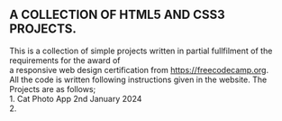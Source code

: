 ## A COLLECTION OF HTML5 AND CSS3 PROJECTS.

This is a collection of simple projects written in partial fullfilment of the requirements for the award of  
a responsive web design certification from https://freecodecamp.org.  
All the code is written following instructions given in the website.
The Projects are as follows;  
    1. Cat Photo App 2nd January 2024  
    2. 
